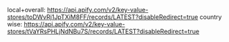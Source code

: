 local+overall: https://api.apify.com/v2/key-value-stores/toDWvRj1JpTXiM8FF/records/LATEST?disableRedirect=true
country wise:  https://api.apify.com/v2/key-value-stores/tVaYRsPHLjNdNBu7S/records/LATEST?disableRedirect=true 
<i class="bi bi-caret-down-fill"></i>
<i class="bi bi-caret-up-fill"></i>